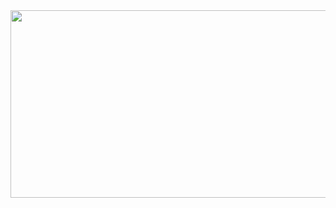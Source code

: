 <img src="https://th.bing.com/th/id/OIP.8r7U5yvFr-LAPJvhNUgwNwAAAA?pid=ImgDet&rs=1" width=3000 height=300 />
